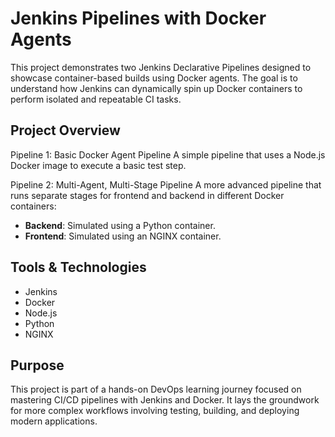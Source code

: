 # Jenkins Pipelines with Docker Agents

This project demonstrates two Jenkins Declarative Pipelines designed to showcase container-based builds using Docker agents. 
The goal is to understand how Jenkins can dynamically spin up Docker containers to perform isolated and repeatable CI tasks.

## Project Overview

Pipeline 1: Basic Docker Agent Pipeline
A simple pipeline that uses a Node.js Docker image to execute a basic test step. 

Pipeline 2: Multi-Agent, Multi-Stage Pipeline
A more advanced pipeline that runs separate stages for frontend and backend in different Docker containers:
- **Backend**: Simulated using a Python container.
- **Frontend**: Simulated using an NGINX container.

## Tools & Technologies
- Jenkins
- Docker
- Node.js
- Python
- NGINX

## Purpose
This project is part of a hands-on DevOps learning journey focused on mastering CI/CD pipelines with Jenkins and Docker.
It lays the groundwork for more complex workflows involving testing, building, and deploying modern applications.

